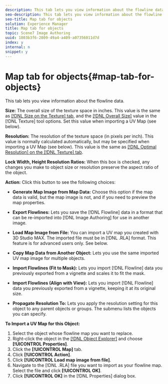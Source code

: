 ```yaml
---
description: This tab lets you view information about the flowline data.
seo-description: This tab lets you view information about the flowline data.
seo-title: Map tab for objects
solution: Experience Manager
title: Map tab for objects
topic: Scene7 Image Authoring
uuid: 1803b3f6-2809-49a4-a409-a07356011d7d
index: y
internal: n
snippet: y
---
```


# Map tab for objects{#map-tab-for-objects}

This tab lets you view information about the flowline data.

 **Size:** The overall size of the texture space in inches. This value is the same as [ [!DNL Size on the Texture] tab](../../../../c-vat-obj-pg/c-vat-abt-obj-prop/c-vat-3d-obj-prop/c-vat-3d-flow-obj-prop/c-vat-text-tab-obj.md#concept-81d47c5bdaf64427a222acfee3e6d557), and the [ [!DNL Overall Size]](../../../../c-vat-flow-pg/c-vat-use-flow-tools/c-vat-text-tool.md#concept-e54c441b9ea644c0a496cc05c2465ea1) value in the [!DNL Texture] tool options. Set this value when importing a UV Map (see below).

**Resolution:** The resolution of the texture space (in pixels per inch). This value is normally calculated automatically, but may be specified when importing a UV Map (see below). This value is the same as [ [!DNL Optimal Resolution] on the [!DNL Texture] tab](../../../../c-vat-obj-pg/c-vat-abt-obj-prop/c-vat-3d-obj-prop/c-vat-3d-flow-obj-prop/c-vat-text-tab-obj.md#concept-81d47c5bdaf64427a222acfee3e6d557).

**Lock Width, Height Resolution Ratios:** When this box is checked, any changes you make to object size or resolution preserve the aspect ratio of the object.

**Action:** Click this button to see the following choices:

* **Generate Map Image from Map Data:** Choose this option if the map data is valid, but the map image is not, and if you need to preview the map properties. 
* **Export Flowlines:** Lets you save the [!DNL Flowline] data in a format that can be re-imported into [!DNL Image Authoring] for use in another image. 

* **Load Map Image from File:** You can import a UV map you created with 3D Studio MAX. The imported file must be in [!DNL .RLA] format. This feature is for advanced users only. See below. 

* **Copy Map Data from Another Object:** Lets you use the same imported UV map image for multiple objects. 
* **Import Flowlines (Fit to Mask):** Lets you import [!DNL Flowline] data you previously exported from a vignette and scales it to fit the mask. 

* **Import Flowlines (Align with View):** Lets you import [!DNL Flowline] data you previously exported from a vignette, keeping it at its original size. 

* **Propagate Resolution To:** Lets you apply the resolution setting for this object to any parent objects or groups. The submenu lists the objects you can specify.

**To Import a UV Map for this Object:** 

1. Select the object whose flowline map you want to replace.
1. Right-click the object in the [ [!DNL Object Explorer]](../../../../r-vat-glossary/c-vat-obj-explorer.md#concept-da56038ea82c40a1a10576f99f2f6836) and choose **[!UICONTROL Properties]**.
1. Click the **[!UICONTROL Map]** tab.
1. Click **[!UICONTROL Action]**.
1. Click **[!UICONTROL Load map image from file]**.
1. Navigate to the [!DNL .RLA] file you want to import as your flowline map. Select the file and click **[!UICONTROL OK]**.
1. Click **[!UICONTROL OK]** in the [!DNL Properties] dialog box.

